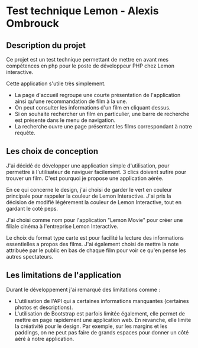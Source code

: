 # Test technique Lemon - Alexis Ombrouck

## Description du projet

Ce projet est un test technique permettant de mettre en avant mes compétences en php pour le poste de développeur PHP chez Lemon interactive.

Cette application s'utile très simplement. 
  - La page d'accueil regroupe une courte présentation de l'application ainsi qu'une recommandation de film à la une.
  - On peut consulter les informations d'un film en cliquant dessus.
  - Si on souhaite rechercher un film en particulier, une barre de recherche est présente dans le menu de navigation.
  - La recherche ouvre une page présentant les films correspondant à notre requête.

## Les choix de conception 

J'ai décidé de développer une application simple d'utilisation, pour permettre à l'utilisateur de naviguer facilement. 3 clics doivent sufire pour trouver un film. C'est pourquoi je propose une application aérée. 

En ce qui concerne le design, j'ai choisi de garder le vert en couleur principale pour rappeler la couleur de Lemon Interactive. J'ai pris la décision de modifié légérement la couleur de Lemon Interactive, tout en gardant le coté peps. 

J'ai choisi comme nom pour l'application "Lemon Movie" pour créer une filiale cinéma à l'entreprise Lemon Interactive. 

Le choix du format type carte est pour facilité la lecture des informations essentielles a propos des films. J'ai également choisi de mettre la note attribuée par le public en bas de chaque film pour voir ce qu'en pense les autres spectateurs.

## Les limitations de l'application

Durant le développement j'ai remarqué des limitations comme : 
  - L'utilisation de l'API qui a certaines informations manquantes (certaines photos et descriptions).
  - L'utilisation de Bootstrap est parfois limitée également, elle permet de mettre en page rapidement une application web. En revanche, elle limite la créativité pour le design. Par exemple, sur les margins et les paddings, on ne peut pas faire de grands espaces pour donner un côté aéré à notre application.